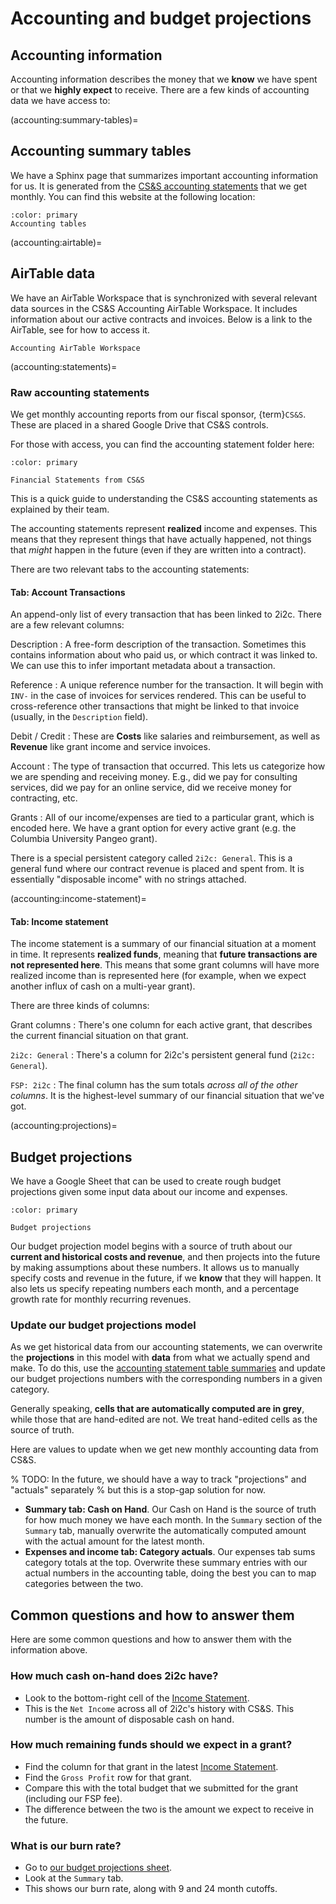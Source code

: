# Accounting and budget projections

## Accounting information

Accounting information describes the money that we **know** we have spent or that we **highly expect** to receive.
There are a few kinds of accounting data we have access to:

(accounting:summary-tables)=
## Accounting summary tables

We have a Sphinx page that summarizes important accounting information for us.
It is generated from the [CS&S accounting statements](accounting:statements) that we get monthly.
You can find this website at the following location:

```{button-link} http://2i2c.org/kpis/finances.html#accounting-tables
:color: primary
Accounting tables
```

(accounting:airtable)=
## AirTable data

We have an AirTable Workspace that is synchronized with several relevant data sources in the CS&S Accounting AirTable Workspace.
It includes information about our active contracts and invoices.
Below is a link to the AirTable, see [](../administration/airtable.md) for how to access it.

```{button-link} https://airtable.com/appbjBTRIbgRiElkr
Accounting AirTable Workspace
```

(accounting:statements)=
### Raw accounting statements

We get monthly accounting reports from our fiscal sponsor, {term}`CS&S`.
These are placed in a shared Google Drive that CS&S controls.

For those with access, you can find the accounting statement folder here:

```{button-link} https://drive.google.com/drive/folders/1vM_QX1J8GW5z8W5WemxhhVjcCS2kEovN?usp=share_link
:color: primary

Financial Statements from CS&S
```

This is a quick guide to understanding the CS&S accounting statements as explained by their team.

The accounting statements represent **realized** income and expenses.
This means that they represent things that have actually happened, not things that _might_ happen in the future (even if they are written into a contract).

There are two relevant tabs to the accounting statements:

#### Tab: Account Transactions

An append-only list of every transaction that has been linked to 2i2c.
There are a few relevant columns:

Description
: A free-form description of the transaction. Sometimes this contains information about who paid us, or which contract it was linked to. We can use this to infer important metadata about a transaction.

Reference
: A unique reference number for the transaction. It will begin with `INV-` in the case of invoices for services rendered. This can be useful to cross-reference other transactions that might be linked to that invoice (usually, in the `Description` field).

Debit / Credit
: These are **Costs** like salaries and reimbursement, as well as **Revenue** like grant income and service invoices.

Account
: The type of transaction that occurred. This lets us categorize how we are spending and receiving money. E.g., did we pay for consulting services, did we pay for an online service, did we receive money for contracting, etc.

Grants
: All of our income/expenses are tied to a particular grant, which is encoded here. We have a grant option for every active grant (e.g. the Columbia University Pangeo grant).

  There is a special persistent category called `2i2c: General`. This is a general fund where our contract revenue is placed and spent from. It is essentially "disposable income" with no strings attached.

(accounting:income-statement)=
#### Tab: Income statement

The income statement is a summary of our financial situation at a moment in time.
It represents **realized funds**, meaning that **future transactions are not represented here**.
This means that some grant columns will have more realized income than is represented here (for example, when we expect another influx of cash on a multi-year grant).

There are three kinds of columns:

Grant columns
: There's one column for each active grant, that describes the current financial situation on that grant.

`2i2c: General`
: There's a column for 2i2c's persistent general fund (`2i2c: General`).

`FSP: 2i2c`
: The final column has the sum totals _across all of the other columns_. It is the highest-level summary of our financial situation that we've got.

(accounting:projections)=
## Budget projections

We have a Google Sheet that can be used to create rough budget projections given some input data about our income and expenses.

```{button-link} https://docs.google.com/spreadsheets/d/1zDO_kqnJ1PH3GWOMks5E_1oIpoAJgseWhj3oCohUVZk/edit#gid=929955044
:color: primary

Budget projections
```

Our budget projection model begins with a source of truth about our **current and historical costs and revenue**, and then projects into the future by making assumptions about these numbers.
It allows us to manually specify costs and revenue in the future, if we **know** that they will happen.
It also lets us specify repeating numbers each month, and a percentage growth rate for monthly recurring revenues.

### Update our budget projections model

As we get historical data from our accounting statements, we can overwrite the **projections** in this model with **data** from what we actually spend and make.
To do this, use the [accounting statement table summaries](accounting:summary-tables) and update our budget projections numbers with the corresponding numbers in a given category.

Generally speaking, **cells that are automatically computed are in grey**, while those that are hand-edited are not.
We treat hand-edited cells as the source of truth.

Here are values to update when we get new monthly accounting data from CS&S.

% TODO: In the future, we should have a way to track "projections" and "actuals" separately
%   but this is a stop-gap solution for now.

- **Summary tab: Cash on Hand**. Our Cash on Hand is the source of truth for how much money we have each month. In the `Summary` section of the `Summary` tab, manually overwrite the automatically computed amount with the actual amount for the latest month.
- **Expenses and income tab: Category actuals**. Our expenses tab sums category totals at the top. Overwrite these summary entries with our actual numbers in the accounting table, doing the best you can to map categories between the two.

## Common questions and how to answer them

Here are some common questions and how to answer them with the information above.

### How much cash on-hand does 2i2c have?

- Look to the bottom-right cell of the [Income Statement](accounting:income-statement).
- This is the `Net Income` across all of 2i2c's history with CS&S. This number is the amount of disposable cash on hand.

### How much remaining funds should we expect in a grant?

- Find the column for that grant in the latest [Income Statement](accounting:income-statement).
- Find the `Gross Profit` row for that grant.
- Compare this with the total budget that we submitted for the grant (including our FSP fee).
- The difference between the two is the amount we expect to receive in the future.

### What is our burn rate?

- Go to [our budget projections sheet](accounting:projections).
- Look at the `Summary` tab.
- This shows our burn rate, along with 9 and 24 month cutoffs.
